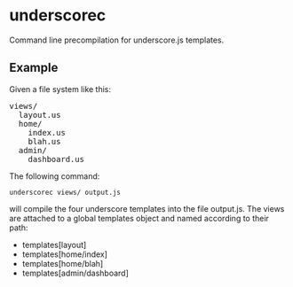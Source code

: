 underscorec
===========

Command line precompilation for underscore.js templates.

Example
------

Given a file system like this:

<pre>
views/
  layout.us
  home/
    index.us
    blah.us
  admin/
    dashboard.us
</pre>

The following command:

```
underscorec views/ output.js
```

will compile the four underscore templates into the file output.js. The views are attached to a global templates object and named according to their path:

* templates[layout]
* templates[home/index]
* templates[home/blah]
* templates[admin/dashboard]
